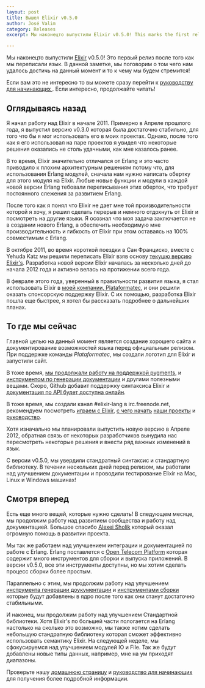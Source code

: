 ```yaml
---
layout: post
title: Вышел Elixir v0.5.0
author: José Valim
category: Releases
excerpt: Мы наконецто выпустили Elixir v0.5.0! This marks the first release since the language was rewritten. In this blog post, we will discuss what we achieved during this time and what are the next steps!

---
```


Мы наконецто выпустили [Elixir](/) v0.5.0! Это первый релиз после того как мы переписали язык. В данной заметке, мы поговорим о том чего нам удалось достичь на данный момент и то к чему мы будем стремится!

Если вам это не интересно то вы можете сразу перейти к [руководству для начинающих ](/getting-started/introduction.html). Если интересно, продолжайте читать!

## Оглядываясь назад

Я начал работу над Elixir в начале 2011. Примерно в Апреле прошлого года, я выпустил версию v0.3.0 которая была достаточно стабильно, для того что бы я мог использовать его в моих проектах. Однако, после того как я его использовал на паре проектов я увидел что некоторые решения оказались не столь удачными, как мне казалось ранее.

В то время, Elixir значительно отличался от Erlang и это часто приводило к плохим архитектурным решениям потому что, для использования Erlang модулей, сначала нам нужно написать обертку для этого модуля на Elixir. Любые новые функции и модули в каждой новой версии Erlang тебовали переписывания этих оберток, что требует постоянного слежения за развитием Erlang.

После того как я понял что Elixir не дает мне той производительности которой я хочу, я решил сделать перерыв и немного отдохнуть от Elixir и посмотреть на другие языки. Я осознал что моя задача заключается не в создании нового Erlang, а обеспечить необходимую мне производительность и гибкость от Elixir при этом оставаясь на 100% совместимым с Erlang.

В октябре 2011, во время короткой поездки в Сан Франциско, вместе с Yehuda Katz мы решили переписать Elixir взяв основу [текущю версию Elixir's](https://github.com/josevalim/lego-lang). Разработка новой версии Elixir началась за несколько дней до начала 2012 года и активно велась на протижении всего года.

В феврале этого года, уверенный в правильности развития языка, я стал использовать Elixir в [моей компании, Plataformatec](http://plataformatec.com.br/), и они решили оказать спонсорскую поддержку Elixir. С их помощью, разработка Elixir пошла еще быстрее, я хотел бы рассказать подробнее о дальнейших планах.

## То где мы сейчас

Главной целью на данный момент является создание хорошего сайта и документирование возможностей языка перед официальным релизом. При поддержке команды *Plataformatec*, мы создали логотип для Elixir и запустили сайт.

В тоже время, [мы продолжали работу на поддержкой pygments](https://bitbucket.org/birkenfeld/pygments-main/pull-request/57/add-elixir-and-elixir-console-lexers), и [инструментом по генерации документации](https://github.com/elixir-lang/ex_doc) и другими полезными вещами. Скоро, Github добавит поддержку синтаксиса Elixir и [документация по API будет доступна онлайн](/).

В тоже время, мы создали канал #elixir-lang в irc.freenode.net, рекомендуем посмотреть [играем с Elixir](https://github.com/elixir-lang/elixir/tree/master/lib/mix), [с чего начать](https://github.com/guedes/exdate) [наши проекты](https://github.com/yrashk/validatex) и [руководство](https://github.com/alco/elixir/wiki/Erlang-Syntax:-A-Crash-Course).

Хотя изначально мы планировали выпустить новую версию в Апреле 2012, обратная связь от некоторых разработчиков вынудила нас пересмотреть некоторые решения и внести ряд важных изменений в язык.

С версии v0.5.0, мы увердили стандратный синтаксис и стандартную библиотеку. В течении нескольких дней перед релизом, мы работали над улучшением документации и проводили тестирование Elixir на Mac, Linux и Windows машинах!

## Смотря вперед

Есть еще много вещей, которые нужно сделать! В следующем месяце, мы продолжим работу над развитием сообщества и работу над документацией. Большое спасибо [Alexei Sholik](https://twitter.com/true_droid) который оказал огромную помощь в развитии проекта.

Мы так же работаем над улучшением интеграции и документацией по работе с Erlang. Erlang поставлется с [Open Telecom Platform](https://en.wikipedia.org/wiki/Open_Telecom_Platform) которая содержит много инструментов для сборки и выпуска приложений. В версии v0.5.0, все эти инструменты доступны, но мы хотим сделать процесс сборки более простым.

Параллельно с этим, мы продолжим работу над улучшением [инструмента генерации доукументации](https://github.com/elixir-lang/ex_doc) и [инструментами сборки](https://github.com/elixir-lang/elixir/tree/master/lib/mix) которые будут добавлены в ядро после того как они станут достаточно стабильными.

И наконец, мы продолжим работу над улучшением Стандартной библиотеки. Хотя Elixir's по большей части пологается на Erlang настолько на сколько это возможно, мы также хотим сделать небольшую стандратную библиотеку которая сможет эффективно использовать семантику Elixir. На следующей неделе, мы сфокусируемся над улучшением модулей IO и File. Так же будут добавлены новые типы данных, например, мне на ум приходят диапазоны.

Проверьте нашу [домашнюю страницу](/) и [руководство для начинающих](/getting-started/introduction.html) для получения более подробной информации.
